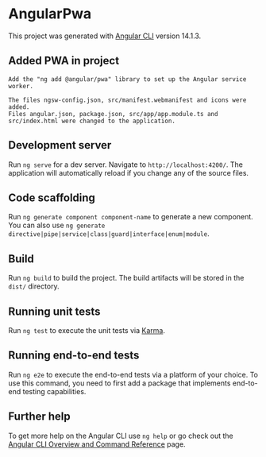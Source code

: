 # AngularPwa

This project was generated with [Angular CLI](https://github.com/angular/angular-cli) version 14.1.3.

## Added PWA in project
```
Add the "ng add @angular/pwa" library to set up the Angular service worker.

The files ngsw-config.json, src/manifest.webmanifest and icons were added.
Files angular.json, package.json, src/app/app.module.ts and src/index.html were changed to the application.
```

## Development server

Run `ng serve` for a dev server. Navigate to `http://localhost:4200/`. The application will automatically reload if you change any of the source files.

## Code scaffolding

Run `ng generate component component-name` to generate a new component. You can also use `ng generate directive|pipe|service|class|guard|interface|enum|module`.

## Build

Run `ng build` to build the project. The build artifacts will be stored in the `dist/` directory.

## Running unit tests

Run `ng test` to execute the unit tests via [Karma](https://karma-runner.github.io).

## Running end-to-end tests

Run `ng e2e` to execute the end-to-end tests via a platform of your choice. To use this command, you need to first add a package that implements end-to-end testing capabilities.

## Further help

To get more help on the Angular CLI use `ng help` or go check out the [Angular CLI Overview and Command Reference](https://angular.io/cli) page.
